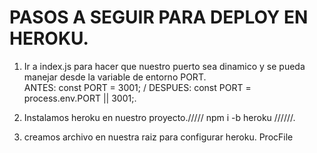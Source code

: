 

# PASOS A SEGUIR PARA DEPLOY EN HEROKU.

1. Ir a index.js para hacer que nuestro puerto sea dinamico y se pueda manejar desde la variable de entorno PORT.  
    ANTES: const PORT = 3001;   / DESPUES: const PORT = process.env.PORT || 3001;.

2. Instalamos heroku en nuestro proyecto.///// npm i -b heroku //////.

3. creamos archivo en nuestra raiz para configurar heroku.   ProcFile

